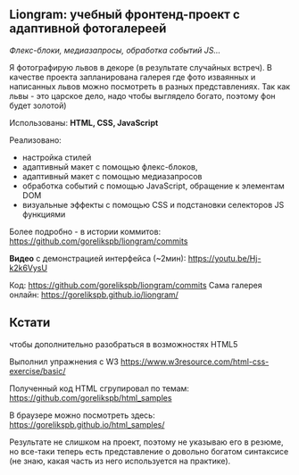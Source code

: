 Liongram: учебный фронтенд-проект с адаптивной фотогалереей
---------------
*Флекс-блоки, медиазапросы, обработка событий JS...*

Я фотографирую львов в декоре (в результате случайных встреч). В качестве проекта запланирована галерея где фото изваянных и написанных львов можно посмотреть в разных представлениях. Так как львы - это царское дело, надо чтобы выглядело богато, поэтому фон будет золотой)

Использованы:
**HTML, CSS, JavaScript**

Реализовано: 
- настройка стилей
- адаптивный макет с помощью флекс-блоков, 
- адаптивный макет с помощью медиазапросов
- обработка событий с помощью JavaScript, обращение к элементам DOM
- визуальные эффекты с помощью CSS и подстановки селекторов JS функциями

Более подробно - в истории коммитов: https://github.com/gorelikspb/liongram/commits

**Видео** с демонстрацией интерфейса (~2мин):
https://youtu.be/Hj-k2k6VysU

Код: https://github.com/gorelikspb/liongram/commits
Сама галерея онлайн: https://gorelikspb.github.io/liongram/

Кстати
----
чтобы дополнительно разобраться в возможностях HTML5

Выполнил упражнения c W3
https://www.w3resource.com/html-css-exercise/basic/


Полученный код HTML сгрупировал по темам:
https://github.com/gorelikspb/html_samples

В браузере можно посмотреть здесь:
https://gorelikspb.github.io/html_samples/

Результате не слишком на проект, поэтому не указываю его в  резюме, но все-таки теперь есть представление о довольно богатом синтаксисе (не знаю, какая часть из него используется на практике).
